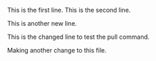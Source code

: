 This is the first line.
This is the second line.

This is another new line.

This is the changed line to test the pull command.

Making another change to this file.
